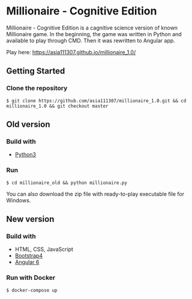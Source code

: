 # Millionaire - Cognitive Edition

Millionaire - Cognitive Edition is a cagnitive science version of known Millionaire game. In the beginning, the game was written in Python and available to play through CMD. Then it was rewritten to Angular app.   

Play here: https://asia111307.github.io/millionaire_1.0/


## Getting Started
### Clone the repository
    $ git clone https://github.com/asia111307/millionaire_1.0.git && cd millionaire_1.0 && git checkout master

## Old version 
### Build with
- [Python3](https://www.python.org/)
### Run
    $ cd millionaire_old && python millionaire.py
   
You can also download the zip file with ready-to-play executable file for Windows.

## New version 
### Build with
- HTML, CSS, JavaScript
- [Bootstrap4](https://getbootstrap.com/docs/4.3/getting-started/introduction/)
- [Angular 6](https://angular.io/)
### Run with Docker
    $ docker-compose up
    
    



